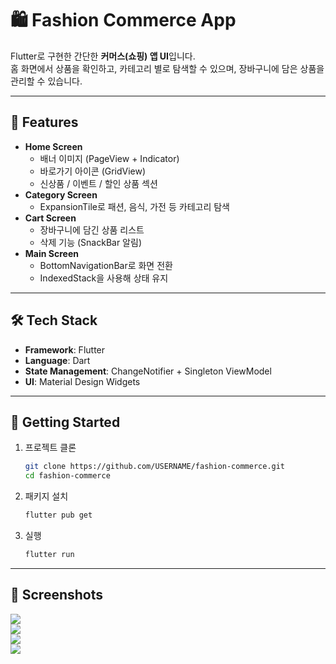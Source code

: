 # 🛍️ Fashion Commerce App  

Flutter로 구현한 간단한 **커머스(쇼핑) 앱 UI**입니다.  
홈 화면에서 상품을 확인하고, 카테고리 별로 탐색할 수 있으며, 장바구니에 담은 상품을 관리할 수 있습니다.  

---

## 📱 Features  

- **Home Screen**
  - 배너 이미지 (PageView + Indicator)
  - 바로가기 아이콘 (GridView)
  - 신상품 / 이벤트 / 할인 상품 섹션
- **Category Screen**
  - ExpansionTile로 패션, 음식, 가전 등 카테고리 탐색
- **Cart Screen**
  - 장바구니에 담긴 상품 리스트
  - 삭제 기능 (SnackBar 알림)
- **Main Screen**
  - BottomNavigationBar로 화면 전환
  - IndexedStack을 사용해 상태 유지  

---

## 🛠️ Tech Stack  

- **Framework**: Flutter  
- **Language**: Dart  
- **State Management**: ChangeNotifier + Singleton ViewModel  
- **UI**: Material Design Widgets  

---

## 🚀 Getting Started  

1. 프로젝트 클론  
   ```bash
   git clone https://github.com/USERNAME/fashion-commerce.git
   cd fashion-commerce
   ```
2. 패키지 설치
   ```bash
   flutter pub get
   ```
3. 실행
   ```bash
   flutter run
   ```

---

## 📸 Screenshots  

![](screenshots/1.png)  
![](screenshots/2.png)  
![](screenshots/3.png)  
![](screenshots/4.png)  
   
